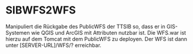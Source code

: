 # SIBWFS2WFS

Manipuliert die Rückgabe des PublicWFS der TTSIB so, dass er in GIS-Systemen wie QGIS und ArcGIS mit Attributen nutzbar ist. Die WFS.war ist hierzu auf dem Tomcat mit dem PublicWFS zu deployen. Der WFS ist dann unter [SERVER-URL]/WFS/? erreichbar.
